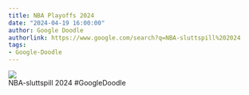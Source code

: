 ```yaml
---
title: NBA Playoffs 2024
date: "2024-04-19 16:00:00"
author: Google Doodle
authorlink: https://www.google.com/search?q=NBA-sluttspill%202024
tags:
- Google-Doodle
---
```

<img src="https://www.google.com/logos/doodles/2024/nba-playoffs-2024-6753651837110500-l.png" referrerpolicy="no-referrer"><br>NBA-sluttspill 2024 #GoogleDoodle